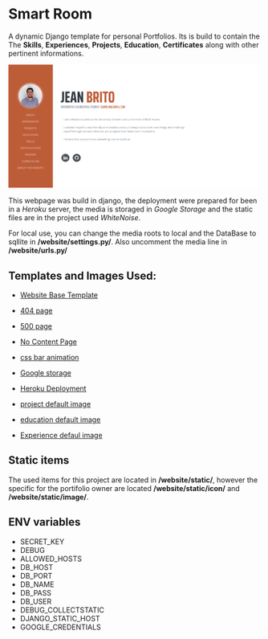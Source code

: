 # Smart Room

A dynamic Django template for personal Portfolios. Its is build to contain the The **Skills**, **Experiences**, **Projects**, **Education**, **Certificates** along with other pertinent informations. 

<img src="presentation/website.PNG">

This webpage was build in django, the deployment were prepared for been in a *Heroku* server, the media is storaged in *Google Storage* and the static files are in the project used *WhiteNoise*. 

For local use, you can change the media roots to local and the DataBase to sqllite in  __/website/settings.py/__. Also uncomment the media line in  __/website/urls.py/__


## Templates and Images Used:

* [Website Base Template](https://github.com/user-cube/aboutMePT)
* [404 page](https://codepen.io/andrew-lawendy/pen/deOpMZ)
* [500 page](https://codepen.io/dariocorsi/pen/YOeYrJ)
* [No Content Page](https://codepen.io/ricardpriet/pen/qVZxNo)
* [css bar animation](https://www.youtube.com/watch?v=JkhhzfkXFSA)

* [Google storage](https://django-storages.readthedocs.io/en/latest/backends/gcloud.html)
* [Heroku Deployment](https://simpleisbetterthancomplex.com/tutorial/2016/08/09/how-to-deploy-django-applications-on-heroku.html)

* [project default image](https://unsplash.com/photos/SYTO3xs06fU)
* [education default image](https://unsplash.com/photos/2JIvboGLeho)
* [Experience defaul image](https://unsplash.com/photos/uf2nnANWa8Q)


## Static items

The used items for this project are located in __/website/static/__, however the specific for the portifolio owner are located __/website/static/icon/__ and __/website/static/image/__.


## ENV variables

* SECRET_KEY 
* DEBUG 
* ALLOWED_HOSTS 
* DB_HOST 
* DB_PORT 
* DB_NAME 
* DB_PASS 
* DB_USER  
* DEBUG_COLLECTSTATIC
* DJANGO_STATIC_HOST
* GOOGLE_CREDENTIALS

